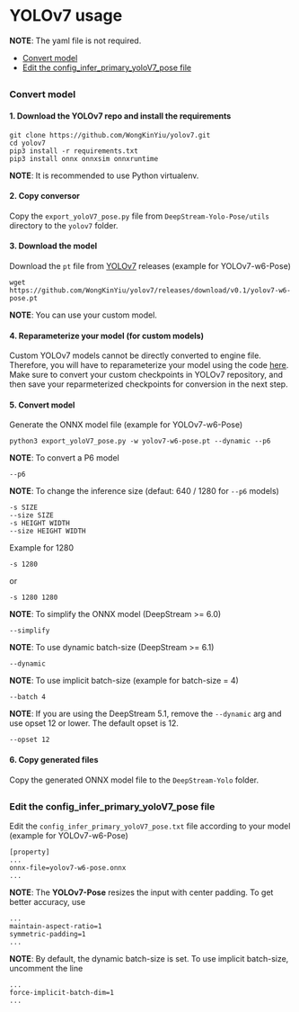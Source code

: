 # YOLOv7 usage

**NOTE**: The yaml file is not required.

* [Convert model](#convert-model)
* [Edit the config_infer_primary_yoloV7_pose file](#edit-the-config_infer_primary_yolov7_pose-file)

##

### Convert model

#### 1. Download the YOLOv7 repo and install the requirements

```
git clone https://github.com/WongKinYiu/yolov7.git
cd yolov7
pip3 install -r requirements.txt
pip3 install onnx onnxsim onnxruntime
```

**NOTE**: It is recommended to use Python virtualenv.

#### 2. Copy conversor

Copy the `export_yoloV7_pose.py` file from `DeepStream-Yolo-Pose/utils` directory to the `yolov7` folder.

#### 3. Download the model

Download the `pt` file from [YOLOv7](https://github.com/WongKinYiu/yolov7/releases/) releases (example for YOLOv7-w6-Pose)

```
wget https://github.com/WongKinYiu/yolov7/releases/download/v0.1/yolov7-w6-pose.pt
```

**NOTE**: You can use your custom model.

#### 4. Reparameterize your model (for custom models)

Custom YOLOv7 models cannot be directly converted to engine file. Therefore, you will have to reparameterize your model using the code [here](https://github.com/WongKinYiu/yolov7/blob/main/tools/reparameterization.ipynb). Make sure to convert your custom checkpoints in YOLOv7 repository, and then save your reparmeterized checkpoints for conversion in the next step.

#### 5. Convert model

Generate the ONNX model file (example for YOLOv7-w6-Pose)

```
python3 export_yoloV7_pose.py -w yolov7-w6-pose.pt --dynamic --p6
```

**NOTE**: To convert a P6 model

```
--p6
```

**NOTE**: To change the inference size (defaut: 640 / 1280 for `--p6` models)

```
-s SIZE
--size SIZE
-s HEIGHT WIDTH
--size HEIGHT WIDTH
```

Example for 1280

```
-s 1280
```

or

```
-s 1280 1280
```

**NOTE**: To simplify the ONNX model (DeepStream >= 6.0)

```
--simplify
```

**NOTE**: To use dynamic batch-size (DeepStream >= 6.1)

```
--dynamic
```

**NOTE**: To use implicit batch-size (example for batch-size = 4)

```
--batch 4
```

**NOTE**: If you are using the DeepStream 5.1, remove the `--dynamic` arg and use opset 12 or lower. The default opset is 12.

```
--opset 12
```

#### 6. Copy generated files

Copy the generated ONNX model file to the `DeepStream-Yolo` folder.

##

### Edit the config_infer_primary_yoloV7_pose file

Edit the `config_infer_primary_yoloV7_pose.txt` file according to your model (example for YOLOv7-w6-Pose)

```
[property]
...
onnx-file=yolov7-w6-pose.onnx
...
```

**NOTE**: The **YOLOv7-Pose** resizes the input with center padding. To get better accuracy, use

```
...
maintain-aspect-ratio=1
symmetric-padding=1
...
```

**NOTE**: By default, the dynamic batch-size is set. To use implicit batch-size, uncomment the line

```
...
force-implicit-batch-dim=1
...
```

